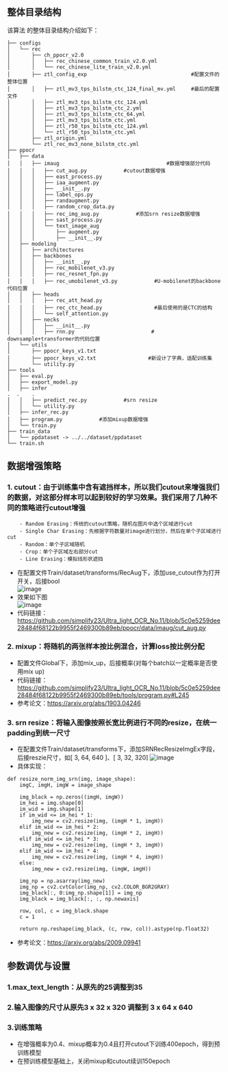 ## 整体目录结构

该算法 的整体目录结构介绍如下：

```
├── configs
│   └── rec
│       ├── ch_ppocr_v2.0
│       │   ├── rec_chinese_common_train_v2.0.yml
│       │   └── rec_chinese_lite_train_v2.0.yml
│       ├── ztl_config_exp                                  #配置文件的整体位置
│       │   ├── ztl_mv3_tps_bilstm_ctc_124_final_mv.yml     #最后的配置文件 
│       │   ├── ztl_mv3_tps_bilstm_ctc_124.yml
│       │   ├── ztl_mv3_tps_bilstm_ctc_2.yml
│       │   ├── ztl_mv3_tps_bilstm_ctc_64.yml
│       │   ├── ztl_mv3_tps_bilstm_ctc.yml
│       │   ├── ztl_r50_tps_bilstm_ctc_124.yml
│       │   └── ztl_r50_tps_bilstm_ctc.yml
│       ├── ztl_origin.yml
│       └── ztl_rec_mv3_none_bilstm_ctc.yml
├── ppocr
│   ├── data
│   │   ├── imaug                                   #数据增强部分代码
│   │   │   ├── cut_aug.py            #cutout数据增强
│   │   │   ├── east_process.py
│   │   │   ├── iaa_augment.py
│   │   │   ├── __init__.py
│   │   │   ├── label_ops.py
│   │   │   ├── randaugment.py
│   │   │   ├── random_crop_data.py
│   │   │   ├── rec_img_aug.py            #添加srn resize数据增强      
│   │   │   ├── sast_process.py
│   │   │   └── text_image_aug
│   │   │       ├── augment.py
│   │   │       ├── __init__.py
│   ├── modeling
│   │   ├── architectures
│   │   ├── backbones
│   │   │   ├── __init__.py
│   │   │   ├── rec_mobilenet_v3.py
│   │   │   ├── rec_resnet_fpn.py
│   │   │   ├── rec_umobilenet_v3.py            #U-mobilenet的backbone代码位置
│   │   ├── heads
│   │   │   ├── rec_att_head.py
│   │   │   ├── rec_ctc_head.py                 #最后使用的是CTC的结构
│   │   │   └── self_attention.py
│   │   ├── necks
│   │   │   ├── __init__.py
│   │   │   ├── rnn.py                         # downsample+transformer的代码位置
│   └── utils
│       ├── ppocr_keys_v1.txt
│       ├── ppocr_keys_v2.txt                 #新设计了字典，适配训练集
│       └── utility.py
├── tools
│   ├── eval.py
│   ├── export_model.py
│   ├── infer
.  .    .
│   │   ├── predict_rec.py            #srn resize
│   │   └── utility.py
│   ├── infer_rec.py
│   ├── program.py            #添加mixup数据增强
│   └── train.py
├── train_data
│   └── ppdataset -> ../../dataset/ppdataset
└── train.sh
```
## 数据增强策略
### 1. cutout：由于训练集中含有遮挡样本，所以我们cutout来增强我们的数据，对这部分样本可以起到较好的学习效果。我们采用了几种不同的策略进行cutout增强
        - Random Erasing：传统的cutout策略，随机在图片中选个区域进行cut
        - Single Char Erasing：先根据字符数量对image进行划分，然后在单个子区域进行cut
        - Random：单个子区域随机
        - Crop：单个子区域左右部分cut
        - Line Erasing：模拟线形状遮挡
- 在配置文件Train/dataset/transforms/RecAug下，添加use_cutout作为打开开关，后接bool  
![image](https://user-images.githubusercontent.com/42465965/124563454-a1f8b080-de72-11eb-9768-e5b168af0320.png)
- 效果如下图        
![image](https://user-images.githubusercontent.com/42465965/124558928-b1c1c600-de6d-11eb-8ef8-bb3ab48d15e1.png)
- 代码链接：https://github.com/simplify23/Ultra_light_OCR_No.11/blob/5c0e5259dee28484f68122b9955f2469300b89eb/ppocr/data/imaug/cut_aug.py
### 2. mixup：将随机的两张样本按比例混合，计算loss按比例分配
- 配置文件Global下，添加mix_up，后接概率(对每个batch以一定概率是否使用mix up)  
- 代码链接：https://github.com/simplify23/Ultra_light_OCR_No.11/blob/5c0e5259dee28484f68122b9955f2469300b89eb/tools/program.py#L245
- 参考论文：https://arxiv.org/abs/1903.04246

### 3. srn resize：将输入图像按照长宽比例进行不同的resize，在统一padding到统一尺寸
- 在配置文件Train/dataset/transforms下，添加SRNRecResizeImgEx字段，后接reszie尺寸，如[ 3, 64, 640 ]、[ 3, 32, 320]
 ![image](https://user-images.githubusercontent.com/42465965/124562638-d7e96500-de71-11eb-8a6c-8d5172e64007.png)
- 具体实现：
```
def resize_norm_img_srn(img, image_shape):
    imgC, imgH, imgW = image_shape

    img_black = np.zeros((imgH, imgW))
    im_hei = img.shape[0]
    im_wid = img.shape[1]
    if im_wid <= im_hei * 1:
        img_new = cv2.resize(img, (imgH * 1, imgH))
    elif im_wid <= im_hei * 2:
        img_new = cv2.resize(img, (imgH * 2, imgH))
    elif im_wid <= im_hei * 3:
        img_new = cv2.resize(img, (imgH * 3, imgH))
    elif im_wid <= im_hei * 4:
        img_new = cv2.resize(img, (imgH * 4, imgH))
    else:
        img_new = cv2.resize(img, (imgW, imgH))

    img_np = np.asarray(img_new)
    img_np = cv2.cvtColor(img_np, cv2.COLOR_BGR2GRAY)
    img_black[:, 0:img_np.shape[1]] = img_np
    img_black = img_black[:, :, np.newaxis]

    row, col, c = img_black.shape
    c = 1

    return np.reshape(img_black, (c, row, col)).astype(np.float32)
```
- 参考论文：https://arxiv.org/abs/2009.09941
## 参数调优与设置
### 1.max_text_length：从原先的25调整到35
### 2.输入图像的尺寸从原先3 x 32 x 320 调整到 3 x 64 x 640
### 3.训练策略
- 在增强概率为0.4、mixup概率为0.4且打开cutout下训练400epoch，得到预训练模型  
- 在预训练模型基础上，关闭mixup和cutout续训150epoch
